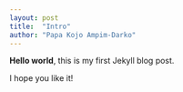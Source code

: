 ```yaml
---
layout: post
title:  "Intro"
author: "Papa Kojo Ampim-Darko"
---
```


<!-- ## Welcome -->

**Hello world**, this is my first Jekyll blog post.

I hope you like it!
